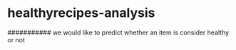 # healthyrecipes-analysis
########### we would like to predict whether an item is consider healthy or not
